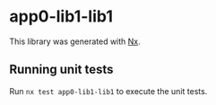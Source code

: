# app0-lib1-lib1

This library was generated with [Nx](https://nx.dev).

## Running unit tests

Run `nx test app0-lib1-lib1` to execute the unit tests.
